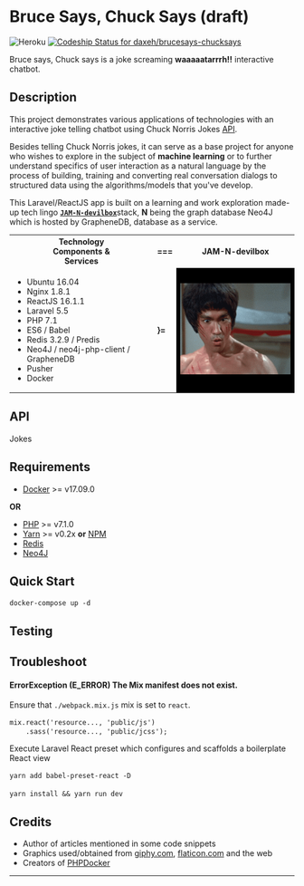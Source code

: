 # Bruce Says, Chuck Says (draft)

![Heroku](https://heroku-badge.herokuapp.com/?app=heroku-badge)
[ ![Codeship Status for daxeh/brucesays-chucksays](https://app.codeship.com/projects/de7720b0-b356-0135-9773-569517be71ea/status?branch=master)](https://app.codeship.com/projects/258222)

Bruce says, Chuck says is a joke screaming **waaaaatarrrh!!** interactive
chatbot.

## Description

This project demonstrates various applications of technologies with an
interactive joke telling chatbot using Chuck Norris Jokes
[API](https://api.chucknorris.io/#!).

Besides telling Chuck Norris jokes, it can serve as a base project for anyone
who wishes to explore in the subject of **machine learning** or to further
understand specifics of user interaction as a natural language by the process of
building, training and converting real conversation dialogs to structured data
using the algorithms/models that you've develop.

This Laravel/ReactJS app is built on a learning and work exploration made-up
tech lingo [**`JAM-N-devilbox`**][1]stack, **N** being the graph database Neo4J
which is hosted by GrapheneDB, database as a service.

<table class="techtable">
    <tr>
        <th>Technology<br/>Components &<br/>Services </th>
        <th> === </th>
        <th> JAM-N-devilbox </th>
    </tr>
    <tr>
        <td>
          <ul>
            <li> Ubuntu 16.04 </li>
            <li> Nginx 1.8.1 </li>
            <li> ReactJS 16.1.1</li>
            <li> Laravel 5.5 </li>
            <li> PHP 7.1 </li>
            <li> ES6 / Babel </li>
            <li> Redis 3.2.9 / Predis</li>
            <li> Neo4J / neo4j-php-client / GrapheneDB</li>
            <li> Pusher</li>
            <li> Docker </li>
          </ul>
        </td>
        <td><b> }=  <b/></td>
        <td bgcolor="#000000"><img src="brucelee.gif"/></td>
    </tr>
</table>

## API

Jokes

## Requirements

* [Docker](https://docker.io) >= v17.09.0

**OR**

* [PHP](https://http://php.net/manual/en/install.php) >= v7.1.0
* [Yarn](https://yarnpkg.com) >= v0.2x **or** [NPM](https://www.npmjs.com/)
* [Redis](https://redis.io/download)
* [Neo4J](https://neo4j.com/download/)

## Quick Start

```
docker-compose up -d
```

## Testing

## Troubleshoot

#### ErrorException (E_ERROR) The Mix manifest does not exist.

Ensure that `./webpack.mix.js` mix is set to `react`.

```
mix.react('resource..., 'public/js')
    .sass('resource..., 'public/jcss');
```

Execute Laravel React preset which configures and scaffolds a boilerplate React
view

```
yarn add babel-preset-react -D

yarn install && yarn run dev
```

## Credits

* Author of articles mentioned in some code snippets
* Graphics used/obtained from [giphy.com](https://giphy.com/),
  [flaticon.com](https://flaticon.com) and the web
* Creators of [PHPDocker](https://phpdocker.io/generator)

---

[1]: https://en.wikipedia.org/wiki/Solution_stack
